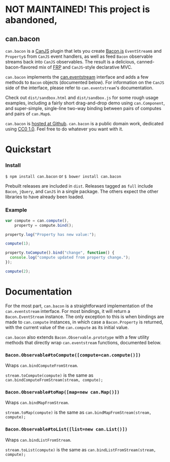# NOT MAINTAINED! This project is abandoned,


## can.bacon

`can.bacon` is a [CanJS](https://github.com/bitovi/canjs) plugin that lets you
create [Bacon.js](https://github.com/baconjs/bacon.js) `EventStream`s and
`Property`s from `CanJS` event handlers, as well as feed `Bacon` observable
streams back into `CanJS` observables. The result is a delicious,
canned-bacon-flavored mix of
[FRP](https://en.wikipedia.org/wiki/Functional_reactive_programming) and
`CanJS`-style declarative MVC.

`can.bacon` implements the
[can.eventstream](https://github.com/zkat/can.eventstream) interface and
adds a few methods to `Bacon` objects (documented below). For information on the
`CanJS` side of the interface, please refer to `can.eventstream`'s documentation.

Check out `dist/sandbox.html` and `dist/sandbox.js` for some rough usage
examples, including a fairly short drag-and-drop demo using `can.Component`, and
super-simple, single-line two-way binding between pairs of computes and pairs of
`can.Map`s.

`can.bacon` is
[hosted at Github](http://github.com/zkat/can.bacon). `can.bacon` is a
public domain work, dedicated using
[CC0 1.0](https://creativecommons.org/publicdomain/zero/1.0/). Feel free to do
whatever you want with it.

# Quickstart

### Install

`$ npm install can.bacon`
or
`$ bower install can.bacon`

Prebuilt releases are included in `dist`. Releases tagged as `full` include
`Bacon`, `jQuery`, and `CanJS` in a single package. The others expect the other
libraries to have already been loaded.

### Example

```javascript
var compute = can.compute(),
    property = compute.bind();

property.log("Property has new value:");

compute(1);

property.toCompute().bind("change", function() {
  console.log("compute updated from property change.");
});

compute(2);

```

# Documentation

For the most part, `can.bacon` is a straightforward implementation of the
`can.eventstream` interface. For most bindings, it will return a
`Bacon.EventStream` instance. The only exception to this is when bindings are
made to `can.compute` instances, in which case a `Bacon.Property` is returned,
with the current value of the `can.compute` as its initial value.

`can.bacon` also extends `Bacon.Observable.prototype` with a few utility methods
that directly wrap `can.eventstream` functions, documented below.

### `Bacon.Observable#toCompute([compute=can.compute()])`

Wraps `can.bindComputeFromStream`.

`stream.toCompute(compute)` is the same as `can.bindComputeFromStream(stream,
compute);`

### `Bacon.Observable#toMap([map=new can.Map()])`

Wraps `can.bindMapFromStream`.

`stream.toMap(compute)` is the same as `can.bindMapFromStream(stream,
compute);`

### `Bacon.Observable#toList([list=new can.List()])`

Wraps `can.bindListFromStream`.

`stream.toList(compute)` is the same as `can.bindListFromStream(stream,
compute);`
